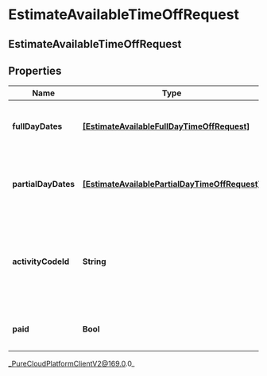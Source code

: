 # EstimateAvailableTimeOffRequest

## EstimateAvailableTimeOffRequest

## Properties

|Name | Type | Description | Notes|
|------------ | ------------- | ------------- | -------------|
| **fullDayDates** | [**[EstimateAvailableFullDayTimeOffRequest]**]([EstimateAvailableFullDayTimeOffRequest]) | Full day dates. partialDayDates must be empty if this field is populated | [optional] |
| **partialDayDates** | [**[EstimateAvailablePartialDayTimeOffRequest]**]([EstimateAvailablePartialDayTimeOffRequest]) | Partial day dates. fullDayDates must be empty if this field is populated | [optional] |
| **activityCodeId** | **String** | The ID of the activity code associated with the time off request. Activity code must be of the TimeOff category | |
| **paid** | **Bool** | Whether this estimate is for a paid time off request | |



_PureCloudPlatformClientV2@169.0.0_
